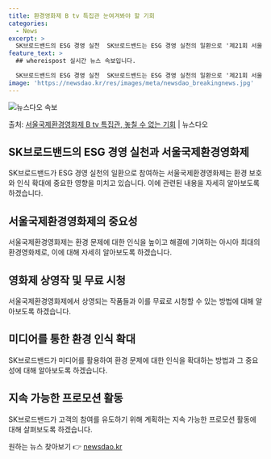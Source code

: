 ```yaml
---
title: 환경영화제 B tv 특집관 눈여겨봐야 할 기회
categories:
  - News
excerpt: >
  SK브로드밴드의 ESG 경영 실천  SK브로드밴드는 ESG 경영 실천의 일환으로 '제21회 서울국제환경영화제…
feature_text: >
  ## whereispost 실시간 뉴스 속보입니다.

  SK브로드밴드의 ESG 경영 실천  SK브로드밴드는 ESG 경영 실천의 일환으로 '제21회 서울국제환경영화제…
image: 'https://newsdao.kr/res/images/meta/newsdao_breakingnews.jpg'
---
```


![뉴스다오 속보](https://newsdao.kr/res/images/meta/newsdao_breakingnews.jpg)

<p>출처: <a href="https://newsdao.kr/4057" rel="dofollow">서울국제환경영화제 B tv 특집관, 놓칠 수 없는 기회</a> | 뉴스다오</p>

<h2 data-ke-size="size26">SK브로드밴드의 ESG 경영 실천과 서울국제환경영화제</h2>
SK브로드밴드가 ESG 경영 실천의 일환으로 참여하는 서울국제환경영화제는 환경 보호와 인식 확대에 중요한 영향을 미치고 있습니다. 이에 관련된 내용을 자세히 알아보도록 하겠습니다.

<p data-ke-size="size16"></p>

<h2 data-ke-size="size24">서울국제환경영화제의 중요성</h2>
서울국제환경영화제는 환경 문제에 대한 인식을 높이고 해결에 기여하는 아시아 최대의 환경영화제로, 이에 대해 자세히 알아보도록 하겠습니다.

<p data-ke-size="size16"></p>

<h2 data-ke-size="size24">영화제 상영작 및 무료 시청</h2>
서울국제환경영화제에서 상영되는 작품들과 이를 무료로 시청할 수 있는 방법에 대해 알아보도록 하겠습니다.

<p data-ke-size="size16"></p>

<h2 data-ke-size="size24">미디어를 통한 환경 인식 확대</h2>
SK브로드밴드가 미디어를 활용하여 환경 문제에 대한 인식을 확대하는 방법과 그 중요성에 대해 알아보도록 하겠습니다.

<p data-ke-size="size16"></p>

<h2 data-ke-size="size24">지속 가능한 프로모션 활동</h2>
SK브로드밴드가 고객의 참여를 유도하기 위해 계획하는 지속 가능한 프로모션 활동에 대해 살펴보도록 하겠습니다. 

원하는 뉴스 찾아보기 👉 <a href="https://newsdao.kr" rel="dofollow">newsdao.kr</a>


